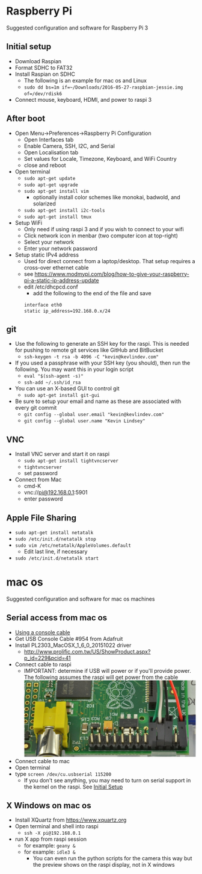 # Raspberry Pi

Suggested configuration and software for Raspberry Pi 3

## Initial setup

- Download Raspian
- Format SDHC to FAT32
- Install Raspian on SDHC
    - The following is an example for mac os and Linux
    - `sudo dd bs=1m if=~/Downloads/2016-05-27-raspbian-jessie.img of=/dev/rdisk6`
- Connect mouse, keyboard, HDMI, and power to raspi 3

## After boot

- Open Menu->Preferences->Raspberry Pi Configuration
    - Open Interfaces tab
    - Enable Camera, SSH, I2C, and Serial
    - Open Localisation tab
    - Set values for Locale, Timezone, Keyboard, and WiFi Country
    - close and reboot
- Open terminal
    - `sudo apt-get update`
    - `sudo apt-get upgrade`
    - `sudo apt-get install vim`
        - optionally install color schemes like monokai, badwold, and solarized
    - `sudo apt-get install i2c-tools`
    - `sudo apt-get install tmux`
- Setup WiFi
    - Only need if using raspi 3 and if you wish to connect to your wifi
    - Click network icon in menbar (two computer icon at top-right)
    - Select your network
    - Enter your network password
- Setup static IPv4 address
    - Used for direct connect from a laptop/desktop. That setup requires a cross-over ethernet cable
    - see https://www.modmypi.com/blog/how-to-give-your-raspberry-pi-a-static-ip-address-update
    - edit /etc/dhcpcd.conf
        - add the following to the end of the file and save
        ```
        interface eth0
        static ip_address=192.168.0.x/24
        ```

## git

- Use the following to generate an SSH key for the raspi. This is needed for pushing to remote git services like GitHub and BitBucket
    - `ssh-keygen -t rsa -b 4096 -C "kevin@kevlindev.com"`
- If you used a passphrase with your SSH key (you should), then run the following. You may want this in your login script
    - `eval "$(ssh-agent -s)"`
    - `ssh-add ~/.ssh/id_rsa`
- You can use an X-based GUI to control git
    - `sudo apt-get install git-gui`
- Be sure to setup your email and name as these are associated with every git commit
    - `git config --global user.email "kevin@kevlindev.com"`
    - `git config --global user.name "Kevin Lindsey"`

## VNC

- Install VNC server and start it on raspi
    - `sudo apt-get install tightvncserver`
    - `tightvncserver`
    - set password
- Connect from Mac
    - cmd-K
    - vnc://pi@192.168.0.1:5901
    - enter password

## Apple File Sharing

- `sudo apt-get install netatalk`
- `sudo /etc/init.d/netatalk stop`
- `sudo vim /etc/netatalk/AppleVolumes.default`
    - Edit last line, if necessary
- `sudo /etc/init.d/netatalk start`


# mac os

Suggested configuration and software for mac os machines

## Serial access from mac os

- [Using a console cable](https://learn.adafruit.com/adafruits-raspberry-pi-lesson-5-using-a-console-cable?view=all)
- Get USB Console Cable #954 from Adafruit
- Install PL2303_MacOSX_1_6_0_20151022 driver
    - http://www.prolific.com.tw/US/ShowProduct.aspx?p_id=229&pcid=41
- Connect cable to raspi
    - IMPORTANT: determine if USB will power or if you'll provide power. The following assumes the raspi will get power from the cable
    ![Cable Wiring](./console_cable_gpio.jpg)
- Connect cable to mac
- Open terminal
- type `screen /dev/cu.usbserial 115200`
    - If you don't see anything, you may need to turn on serial support in the kernel on the raspi. See [Initial Setup](#initial-setup)

## X Windows on mac os

- Install XQuartz from https://www.xquartz.org
- Open terminal and shell into raspi
    - `ssh -X pi@192.168.0.1`
- run X app from raspi session
    - for example: `geany &`
    - for example: `idle3 &`
        - You can even run the python scripts for the camera this way but the preview shows on the raspi display, not in X windows
